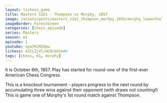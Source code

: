 ```yaml
---
layout: lichess_game
title: Masters S1E1 - Thompson vs Morphy, 1857
image: /assets/posts/masters_s1e1_thompson_morhpy_1856/morphy_lowenthal_1858.jpg
imageBorder: ForestGreen
categories: [chess_episode]
series: Masters
season: m1
episode: 1
youtube: oyw7kCM29pw
lichess: 4JCLZjVl/mC0c9UJe#0
tags: [chess, m1, morphy]
---
```


It is October 6th, 1857. Play has started for round-one of the first-ever
American Chess Congress.

This is a knockout tournament - players progress to
the next round by accumulating three wins against their opponent (with draws
not counting!) This is game one of Morphy's 1st round match against Thompson.

